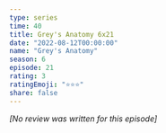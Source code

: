 ```yaml
---
type: series
time: 40
title: Grey's Anatomy 6x21
date: "2022-08-12T00:00:00"
name: "Grey's Anatomy"
season: 6
episode: 21
rating: 3
ratingEmoji: "⭐️⭐️⭐️"
share: false
---
```


_[No review was written for this episode]_
